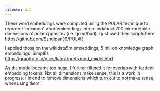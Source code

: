 ```yaml
---
license: mit
---
```


These word embeddings were computed using the POLAR technique to reproject 'common' word embeddings into roundabout 700 interpretable dimensions of polar opposites (i.e. good/bad). 
I just used their scripts here: 
https://github.com/Sandipan99/POLAR

I applied those on the wikidata5m embeddings, 5 million knowledge graph embeddings (SimplE). 
https://graphvite.io/docs/latest/pretrained_model.html

As the model became too huge, I further filtered it for overlap with fasttext embedding tokens. 
Not all dimensions make sense, this is a work in progress. 
I intend to remove dimensions which turn out to not make sense, when using them. 